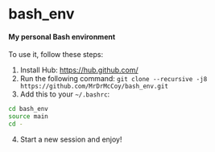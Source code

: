 # bash_env

#### My personal Bash environment

To use it, follow these steps:

1. Install Hub: https://hub.github.com/
2. Run the following command: `git clone --recursive -j8 https://github.com/MrDrMcCoy/bash_env.git` 
3. Add this to your `~/.bashrc`:
  ```bash
  cd bash_env
  source main
  cd -
  ```
4. Start a new session and enjoy!
